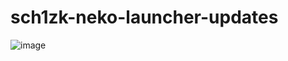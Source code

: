 # sch1zk-neko-launcher-updates

![image](https://github.com/michitta/sch1zk-neko-launcher-updates/assets/17436886/b95c2888-73d1-4acf-84f1-265d83f72d05)

